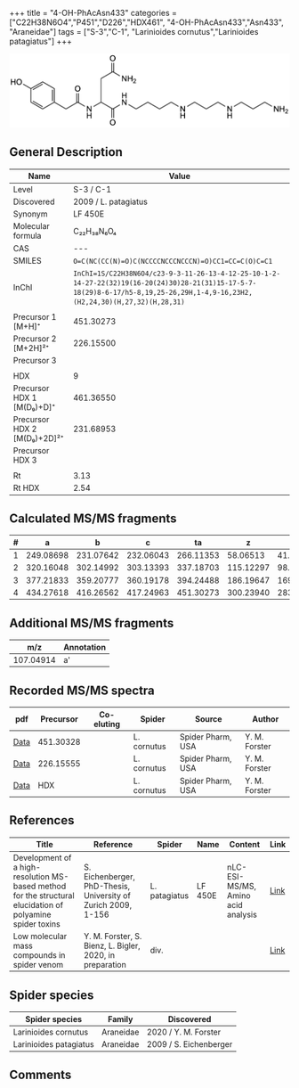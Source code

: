 +++
title = "4-OH-PhAcAsn433"
categories = ["C22H38N6O4","P451","D226","HDX461",
"4-OH-PhAcAsn433","Asn433",
"Araneidae"]
tags = ["S-3","C-1",
"Larinioides cornutus","Larinioides patagiatus"]
+++

![](/img/4-OH-PhAcAsn433.png)

## General Description

| Name                        | Value                |
|-----------------------------|----------------------|
| Level                       | S-3 / C-1                   |
| Discovered                  | 2009 / L. patagiatus |
| Synonym                     | LF 450E              |
| Molecular formula           | C₂₂H₃₈N₆O₄           |
| CAS                         | ---                  |
| SMILES | `O=C(NC(CC(N)=O)C(NCCCCNCCCNCCCN)=O)CC1=CC=C(O)C=C1`  |
| InChI  | `InChI=1S/C22H38N6O4/c23-9-3-11-26-13-4-12-25-10-1-2-14-27-22(32)19(16-20(24)30)28-21(31)15-17-5-7-18(29)8-6-17/h5-8,19,25-26,29H,1-4,9-16,23H2,(H2,24,30)(H,27,32)(H,28,31)`  |
|                             |                      |
| Precursor 1 [M+H]⁺          | 451.30273            |
| Precursor 2 [M+2H]²⁺        | 226.15500            |
| Precursor 3                 |                      |
|                             |                      |
| HDX                         | 9                    |
| Precursor HDX 1 [M(D₉)+D]⁺   | 461.36550            |
| Precursor HDX 2 [M(D₉)+2D]²⁺ | 231.68953            |
| Precursor HDX 3             |                      |
|                             |                      |
| Rt                          | 3.13                     |
| Rt HDX                      | 2.54                     |

## Calculated MS/MS fragments

| # | a         | b         | c         | ta        | z         | y         | tz        |
|---|-----------|-----------|-----------|-----------|-----------|-----------|-----------|
| 1 | 249.08698 | 231.07642 | 232.06043 | 266.11353 | 58.06513 | 41.03858 | 75.09167 |
| 2 | 320.16048 | 302.14992 | 303.13393 | 337.18703 | 115.12297 | 98.09643 | 132.14952 |
| 3 | 377.21833 | 359.20777 | 360.19178 | 394.24488 | 186.19647 | 169.16993 | 203.22302 |
| 4 | 434.27618 | 416.26562 | 417.24963 | 451.30273 | 300.23940 | 283.21285 | 317.26595 |

## Additional MS/MS fragments

| m/z       | Annotation |
|-----------|------------|
| 107.04914 | a'         |

## Recorded MS/MS spectra

| pdf | Precursor | Co-eluting | Spider | Source | Author |
|-----|-----------|------------|--------|--------|--------|
| [Data](/pdf/L-cornutus/451_4-OH-PhAcAsn433_Lc.pdf) | 451.30328  |           | L. cornutus | Spider Pharm, USA | Y. M. Forster |
| [Data](/pdf/L-cornutus/451_4-OH-PhAcAsn433_Lc_2.pdf) | 226.15555  |           | L. cornutus | Spider Pharm, USA | Y. M. Forster |
| [Data](/pdf/L-cornutus/451_4-OH-PhAcAsn433_Lc_HDX.pdf) | HDX  |           | L. cornutus | Spider Pharm, USA | Y. M. Forster |

## References

| Title                                                                                                      | Reference                                                     | Spider        | Name    | Content       | Link                                                               |
|------------------------------------------------------------------------------------------------------------|---------------------------------------------------------------|---------------|---------|---------------|--------------------------------------------------------------------|
| Development of a high-resolution MS-based method for the structural elucidation of polyamine spider toxins | S. Eichenberger, PhD-Thesis, University of Zurich 2009, 1-156 | L. patagiatus | LF 450E | nLC-ESI-MS/MS, Amino acid analysis | [Link](https://www.zora.uzh.ch/id/eprint/12787/1/Eichenberger.pdf) |
| Low molecular mass compounds in spider venom      | Y. M. Forster, S. Bienz, L. Bigler, 2020, in preparation          | div.       |   |   | [Link](unknown) |

## Spider species

| Spider species         | Family    | Discovered             |
|------------------------|-----------|------------------------|
| Larinioides cornutus | Araneidae | 2020 / Y. M. Forster |
| Larinioides patagiatus | Araneidae | 2009 / S. Eichenberger |

## Comments

